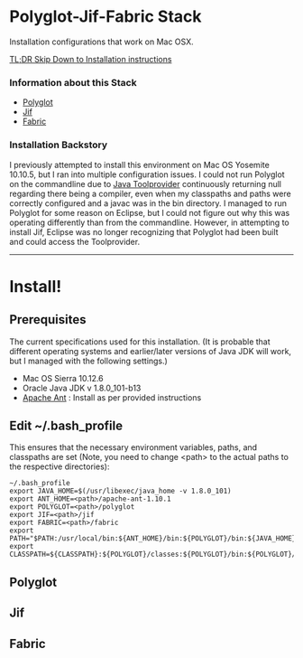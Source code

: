 # Polyglot-Jif-Fabric Stack
Installation configurations that work on Mac OSX. 

[TL;DR Skip Down to Installation instructions](https://github.com/K33TY/Polyglot-Jif-Fabric-Stack/blob/master/README.md#prerequisites)

### Information about this Stack

 * [Polyglot](https://www.cs.cornell.edu/projects/polyglot/)
 * [Jif](https://www.cs.cornell.edu/jif/)
 * [Fabric](https://www.cs.cornell.edu/projects/fabric/)

### Installation Backstory

I previously attempted to install this environment on Mac OS Yosemite 10.10.5, but I ran into multiple configuration issues. I could not run Polyglot on the commandline due to [Java Toolprovider](https://docs.oracle.com/javase/7/docs/api/javax/tools/ToolProvider.html) continuously returning null regarding there being a compiler, even when my classpaths and paths were correctly configured and a javac was in the bin directory. I managed to run Polyglot for some reason on Eclipse, but I could not figure out why this was operating differently than from the commandline. However, in attempting to install Jif, Eclipse was no longer recognizing that Polyglot had been built and could access the Toolprovider. 

---

# Install!

## Prerequisites

The current specifications used for this installation. (It is probable that different operating systems and earlier/later versions of Java JDK will work, but I managed with the following settings.)

* Mac OS Sierra 10.12.6
* Oracle Java JDK v 1.8.0_101-b13
* [Apache Ant](http://ant.apache.org/) : Install as per provided instructions

## Edit ~/.bash_profile

This ensures that the necessary environment variables, paths, and classpaths are set (Note, you need to change \<path\> to the actual paths to the respective directories):

```
~/.bash_profile 
export JAVA_HOME=$(/usr/libexec/java_home -v 1.8.0_101)
export ANT_HOME=<path>/apache-ant-1.10.1
export POLYGLOT=<path>/polyglot
export JIF=<path>/jif
export FABRIC=<path>/fabric
export PATH="$PATH:/usr/local/bin:${ANT_HOME}/bin:${POLYGLOT}/bin:${JAVA_HOME}/bin"
export CLASSPATH=${CLASSPATH}:${POLYGLOT}/classes:${POLYGLOT}/bin:${POLYGLOT}/lib/java_cup.jar:${POLYGLOT}/lib/polyglot.jar:${POLYGLOT}/lib/jflex.jar:${JAVA_HOME}
```

## Polyglot


## Jif

## Fabric
